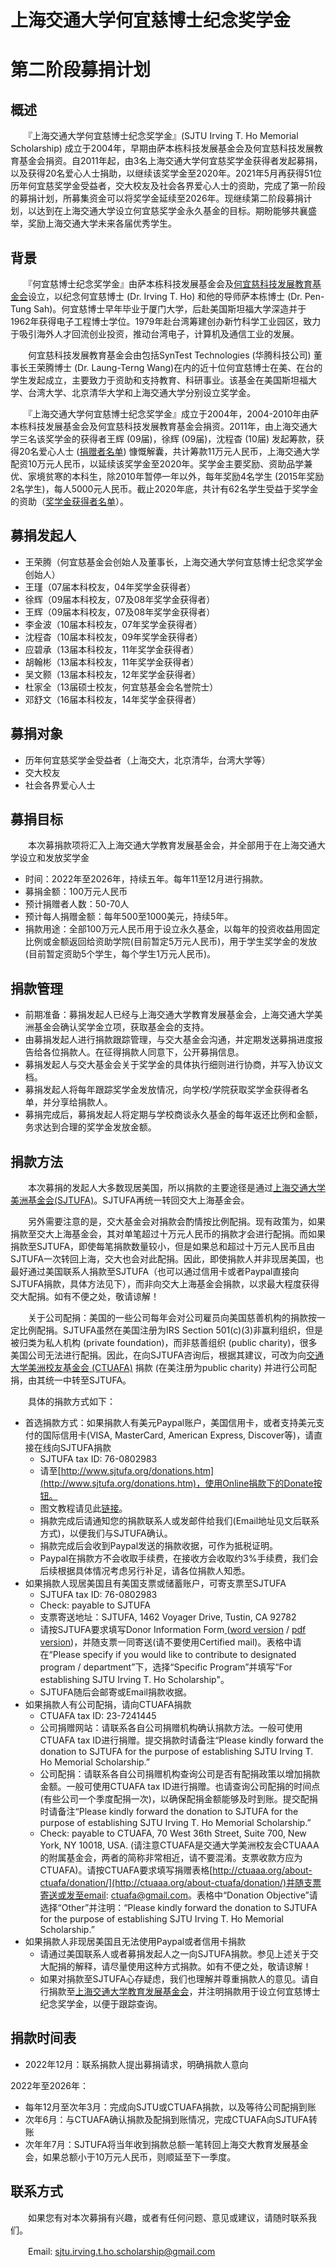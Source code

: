 # **上海交通大学何宜慈博士纪念奖学金**


# **第二阶段募捐计划**


## **概述**

　　『上海交通大学何宜慈博士纪念奖学金』(SJTU Irving T. Ho Memorial Scholarship) 成立于2004年，早期由萨本栋科技发展基金会及何宜慈科技发展教育基金会捐资。自2011年起，由3名上海交通大学何宜慈奖学金获得者发起募捐，以及获得20名爱心人士捐助，以继续该奖学金至2020年。2021年5月再获得51位历年何宜慈奖学金受益者，交大校友及社会各界爱心人士的资助，完成了第一阶段的募捐计划，所募集资金可以将奖学金延续至2026年。现继续第二阶段募捐计划，以达到在上海交通大学设立何宜慈奖学金永久基金的目标。期盼能够共襄盛举，奖励上海交通大学未来各届优秀学生。


## **背景**

　　『何宜慈博士纪念奖学金』由萨本栋科技发展基金会及[何宜慈科技发展教育基金会](https://irvingthofoundation.github.io/index.php.htm)设立，以纪念何宜慈博士 (Dr. Irving T. Ho) 和他的导师萨本栋博士 (Dr. Pen-Tung Sah)。何宜慈博士早年毕业于厦门大学，后赴美国斯坦福大学深造并于1962年获得电子工程博士学位。1979年赴台湾筹建创办新竹科学工业园区，致力于吸引海外人才回流创业投资，推动台湾电子，计算机及通信工业的发展。

　　何宜慈科技发展教育基金会由包括SynTest Technologies (华腾科技公司) 董事长王荣腾博士 (Dr. Laung-Terng Wang)在内的近十位何宜慈博士在美、在台的学生发起成立，主要致力于资助和支持教育、科研事业。该基金在美国斯坦福大学、台湾大学、北京清华大学和上海交通大学分别设立奖学金。

　　『上海交通大学何宜慈博士纪念奖学金』成立于2004年，2004-2010年由萨本栋科技发展基金会及何宜慈科技发展教育基金会捐资。2011年，由上海交通大学三名该奖学金的获得者王辉 (09届)，徐辉 (09届)，沈程杳 (10届) 发起筹款，获得20名爱心人士 ([捐赠者名单](https://irvingthofoundation.github.io/our-donors.htm)) 慷慨解囊，共计筹款11万元人民币，上海交通大学配资10万元人民币，以延续该奖学金至2020年。奖学金主要奖励、资助品学兼优、家境贫寒的本科生，除2010年暂停一年以外，每年奖励4名学生 (2015年奖励2名学生)，每人5000元人民币。截止2020年底，共计有62名学生受益于奖学金的资助（[奖学金获得者名单](https://irvingthofoundation.github.io/ho-fellows.htm)）。


## **募捐发起人**



* 王荣腾（何宜慈基金会创始人及董事长，上海交通大学何宜慈博士纪念奖学金创始人）
* 王瑾（07届本科校友，04年奖学金获得者）
* 徐辉（09届本科校友，07及08年奖学金获得者）
* 王辉（09届本科校友，07及08年奖学金获得者）
* 李金波（10届本科校友，07年奖学金获得者）
* 沈程杳（10届本科校友，09年奖学金获得者）
* 应碧承（13届本科校友，11年奖学金获得者）
* 胡翰彬（13届本科校友，11年奖学金获得者）
* 吴文颢（13届本科校友，12年奖学金获得者）
* 杜家全（13届硕士校友，何宜慈基金会名誉院士）
* 邓舒文（16届本科校友，14年奖学金获得者）


## **募捐对象**



* 历年何宜慈奖学金受益者（上海交大，北京清华，台湾大学等）
* 交大校友
* 社会各界爱心人士


## **募捐目标**

　　本次募捐款项将汇入上海交通大学教育发展基金会，并全部用于在上海交通大学设立和发放奖学金



* 时间：2022年至2026年，持续五年。每年11至12月进行捐款。
* 募捐金额：100万元人民币
* 预计捐赠者人数：50-70人
* 预计每人捐赠金额：每年500至1000美元，持续5年。
* 捐款用途：全部100万元人民币用于设立永久基金，以每年的投资收益用固定比例或金额返回给资助学院(目前暂定5万元人民币)，用于学生奖学金的发放(目前暂定资助5个学生，每个学生1万元人民币)。


## **捐款管理**



* 前期准备：募捐发起人已经与上海交通大学教育发展基金会，上海交通大学美洲基金会确认奖学金立项，获取基金会的支持。
* 由募捐发起人进行捐款跟踪管理，与交大基金会沟通，并定期发送募捐进度报告给各位捐款人。在征得捐款人同意下，公开募捐信息。
* 募捐发起人与交大基金会关于奖学金的具体执行细则进行协商，并写入协议文档。
* 募捐发起人将每年跟踪奖学金发放情况，向学校/学院获取奖学金获得者名单，并分享给捐款人。
* 募捐完成后，募捐发起人将定期与学校商谈永久基金的每年返还比例和金额，务求达到合理的奖学金发放金额。


## **捐款方法**

　　本次募捐的发起人大多数现居美国，所以捐款的主要途径是通过[上海交通大学美洲基金会(SJTUFA)](http://www.sjtufa.org/)。SJTUFA再统一转回交大上海基金会。

　　另外需要注意的是，交大基金会对捐款会酌情按比例配捐。现有政策为，如果捐款至交大上海基金会，其对单笔超过十万元人民币的捐款才会进行配捐。而如果捐款至SJTUFA，即使每笔捐款数量较小，但是如果总和超过十万元人民币且由SJTUFA一次转回上海，交大也会对此配捐。因此，即使捐款人并非现居美国，也最好通过美国联系人捐款至SJTUFA（也可以通过信用卡或者Paypal直接向SJTUFA捐款，具体方法见下），而非向交大上海基金会捐款，以求最大程度获得交大配捐。如有不便之处，敬请谅解！

　　关于公司配捐：美国的一些公司每年会对公司雇员向美国慈善机构的捐款按一定比例配捐。SJTUFA虽然在美国注册为IRS Section 501(c)(3)非赢利组织，但是被归类为私人机构 (private foundation)，而非慈善组织 (public charity)，很多美国公司无法进行配捐。因此，在向SJTUFA咨询后，根据其建议，可改为向[交通大学美洲校友基金会 (CTUAFA)](http://ctuaaa.org/about-ctuafa) 捐款 (在美注册为public charity) 并进行公司配捐，由其统一中转至SJTUFA。

　　具体的捐款方式如下：



* 首选捐款方式：如果捐款人有美元Paypal账户，美国信用卡，或者支持美元支付的国际信用卡(VISA, MasterCard, American Express, Discover等)，请直接在线向SJTUFA捐款
    * SJTUFA tax ID: 76-0802983
    * 请至[http://www.sjtufa.org/donations.htm](http://www.sjtufa.org/donations.htm)，使用Online捐款下的Donate按钮。
    * 图文教程请见此[链接](https://www.evernote.com/shard/s484/sh/9494de69-0fe4-0c77-a220-61437598c07e/d4e5448f298210f9f3d616f8949f1704)。
    * 捐款完成后请通知您的捐款联系人或发邮件给我们(Email地址见文后联系方式)，以便我们与SJTUFA确认。
    * 捐款完成后会收到Paypal发送的捐款收据，可作为抵税证明。
    * Paypal在捐款方不会收取手续费，在接收方会收取约3%手续费，我们会后续根据具体情况考虑另行补足，请各位捐款人知悉。
* 如果捐款人现居美国且有美国支票或储蓄账户，可寄支票至SJTUFA
    * SJTUFA tax ID: 76-0802983
    * Check: payable to SJTUFA
    * 支票寄送地址：SJTUFA, 1462 Voyager Drive, Tustin, CA 92782
    * 请按SJTUFA要求填写Donor Information Form<span style="text-decoration:underline;"> </span>([word version](http://www.sjtufa.org/Donor%20Info%20Form%202015-06.docx) / [pdf version](http://www.sjtufa.org/Donor%20Info%20Form%202015-06.pdf))，并随支票一同寄送(请不要使用Certified mail)。表格中请在“Please specify if you would like to contribute to designated program / department”下，选择“Specific Program”并填写“For establishing SJTU Irving T. Ho Scholarship"。
    * SJTUFA随后会邮寄或Email捐款收据。
* 如果捐款人有公司配捐，请向CTUAFA捐款
    * CTUAFA tax ID:  23-7241445
    * 公司捐赠网站：请联系各自公司捐赠机构确认捐款方法。一般可使用CTUAFA tax ID进行捐赠。提交捐款时请备注“Please kindly forward the donation to SJTUFA for the purpose of establishing SJTU Irving T. Ho Memorial Scholarship.”
    * 公司配捐：请联系各自公司捐赠机构查询公司是否有配捐政策以增加捐款金额。一般可使用CTUAFA tax ID进行捐赠。也请查询公司配捐的时间点(有些公司一个季度配捐一次)，以确保配捐金额能够及时到账。提交配捐时请备注“Please kindly forward the donation to SJTUFA for the purpose of establishing SJTU Irving T. Ho Memorial Scholarship.”
    * Check: payable to CTUAFA, 70 West 36th Street, Suite 700, New York, NY 10018, USA. (请注意CTUAFA是交通大学美洲校友会CTUAAA的附属基金会，两者的简称非常相近，请不要混淆。支票收款方应为CTUAFA)。请按CTUAFA要求填写捐赠表格[http://ctuaaa.org/about-ctuafa/donation/](http://ctuaaa.org/about-ctuafa/donation/)并随支票寄送或发至email: ctuafa@gmail.com。表格中“Donation Objective”请选择“Other”并注明：“Please kindly forward the donation to SJTUFA for the purpose of establishing SJTU Irving T. Ho Memorial Scholarship.”
* 如果捐款人非现居美国且无法使用Paypal或者信用卡捐款
    * 请通过美国联系人或者募捐发起人之一向SJTUFA捐款。参见上述关于交大配捐的解释，请尽量使用这种方式捐款。如有不便之处，敬请谅解！
    * 如果对捐款至SJTUFA心存疑虑，我们也理解并尊重捐款人的意见。请自行捐款至[上海交通大学教育发展基金会](https://foundation.sjtu.edu.cn/donation)，并注明捐款用于设立何宜慈博士纪念奖学金，以便于跟踪查询。


## **捐款时间表**



* 2022年12月：联系捐款人提出募捐请求，明确捐款人意向

2022年至2026年：



* 每年12月至次年3月：完成向SJTU或CTUAFA捐款，以及等待公司配捐到账
* 次年6月：与CTUAFA确认捐款及配捐到账情况，完成CTUAFA向SJTUFA转账
* 次年年7月：SJTUFA将当年收到捐款总额一笔转回上海交大教育发展基金会，如果总额小于10万元人民币，则顺延至下一季度。


## **联系方式**

　　如果您有对本次募捐有兴趣，或者有任何问题、意见或建议，请随时联系我们。

　　Email: sjtu.irving.t.ho.scholarship@gmail.com
